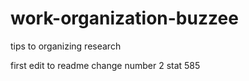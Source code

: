# work-organization-buzzee
tips to organizing research


first edit to readme
change number 2 stat 585
